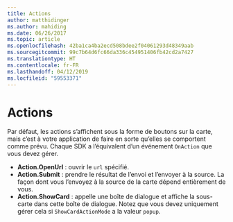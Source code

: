 ```yaml
---
title: Actions
author: matthidinger
ms.author: mahiding
ms.date: 06/26/2017
ms.topic: article
ms.openlocfilehash: 42ba1ca4ba2ecd508bdee2f04061293d48349aab
ms.sourcegitcommit: 99c7b64d6fc66da336c454951406fb42cd2a7427
ms.translationtype: HT
ms.contentlocale: fr-FR
ms.lasthandoff: 04/12/2019
ms.locfileid: "59553371"
---
```

# <a name="actions"></a>Actions

Par défaut, les actions s’affichent sous la forme de boutons sur la carte, mais c’est à votre application de faire en sorte qu’elles se comportent comme prévu. Chaque SDK a l’équivalent d’un événement `OnAction` que vous devez gérer.

* **Action.OpenUrl** : ouvrir le `url` spécifié.  
* **Action.Submit** : prendre le résultat de l’envoi et l’envoyer à la source. La façon dont vous l’envoyez à la source de la carte dépend entièrement de vous.
* **Action.ShowCard** : appelle une boîte de dialogue et affiche la sous-carte dans cette boîte de dialogue. Notez que vous devez uniquement gérer cela si `ShowCardActionMode` a la valeur `popup`.